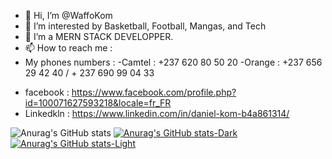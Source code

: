 * 👋 Hi, I’m @WaffoKom
* 👀 I’m interested by  Basketball, Football, Mangas, and Tech
* 🌱 I’m a MERN STACK DEVELOPPER.
* 📫 How to reach me :
* My phones numbers :
  -Camtel : +237 620 80 50 20
  -Orange : +237 656 29 42 40 / + 237 690 99 04 33
- facebook : https://www.facebook.com/profile.php?id=100071627593218&locale=fr_FR
- Linkedkln : https://www.linkedin.com/in/daniel-kom-b4a861314/

<!---
WaffoKom/WaffoKom is a ✨ special ✨ repository because its `README.md` (this file) appears on your GitHub profile.
You can click the Preview link to take a look at your changes.
--->


![Anurag's GitHub stats](https://github-readme-stats.vercel.app/api?username=WaffoKom&show_icons=true&theme=ambient_gradient)
[![Anurag's GitHub stats-Dark](https://github-readme-stats.vercel.app/api?username=WaffoKom&show_icons=true&theme=dark#gh-dark-mode-only)](https://github.com/anuraghazra/github-readme-stats#gh-dark-mode-only)
[![Anurag's GitHub stats-Light](https://github-readme-stats.vercel.app/api?username=WaffoKom&show_icons=true&theme=default#gh-light-mode-only)](https://github.com/anuraghazra/github-readme-stats#gh-light-mode-only)

